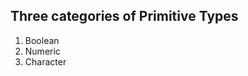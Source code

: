 ##  Three categories of Primitive Types

<ol>
<li class="fragment roll-in">Boolean</li>
<li class="fragment roll-in">Numeric</li>
<li class="fragment roll-in">Character</li>
</ol>

